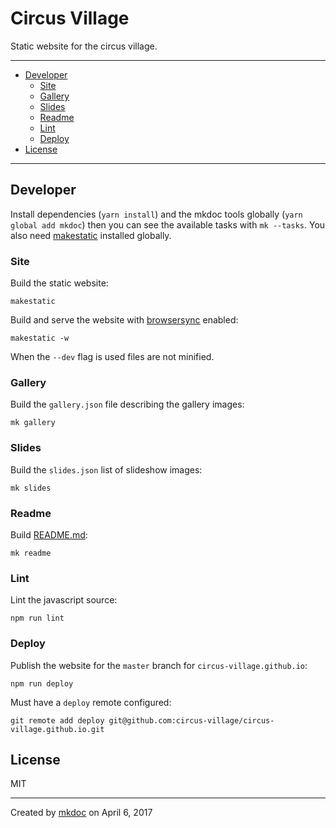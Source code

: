 # Circus Village

Static website for the circus village.

---

- [Developer](#developer)
  - [Site](#site)
  - [Gallery](#gallery)
  - [Slides](#slides)
  - [Readme](#readme)
  - [Lint](#lint)
  - [Deploy](#deploy)
- [License](#license)

---

## Developer

Install dependencies (`yarn install`) and the mkdoc tools globally (`yarn global add mkdoc`) then you can see the available tasks with `mk --tasks`. You also need [makestatic][] installed globally.

### Site

Build the static website:

```shell
makestatic
```

Build and serve the website with [browsersync][] enabled:

```shell
makestatic -w
```

When the `--dev` flag is used files are not minified.

### Gallery

Build the `gallery.json` file describing the gallery images:

```shell
mk gallery
```

### Slides

Build the `slides.json` list of slideshow images:

```shell
mk slides
```

### Readme

Build [README.md](https://github.com/circus-village/website/blob/master/README.md):

```shell
mk readme
```

### Lint

Lint the javascript source:

```shell
npm run lint
```

### Deploy

Publish the website for the `master` branch for `circus-village.github.io`:

```shell
npm run deploy
```

Must have a `deploy` remote configured:

```shell
git remote add deploy git@github.com:circus-village/circus-village.github.io.git
```

## License

MIT

---

Created by [mkdoc](https://github.com/mkdoc/mkdoc) on April 6, 2017

[browsersync]: http://browsersync.io
[jshint]: http://jshint.com
[jscs]: http://jscs.info
[makestatic]: https://makestatic.ws

